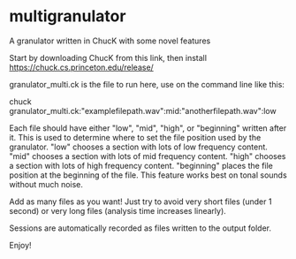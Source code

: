 # multigranulator
A granulator written in ChucK with some novel features

Start by downloading ChucK from this link, then install
https://chuck.cs.princeton.edu/release/

granulator_multi.ck is the file to run here, use on the command line like this:

chuck granulator_multi.ck:"examplefilepath.wav":mid:"anotherfilepath.wav":low

Each file should have either "low", "mid", "high", or "beginning" written after it. 
This is used to determine where to set the file position used by the granulator.
"low" chooses a section with lots of low frequency content.
"mid" chooses a section with lots of mid frequency content.
"high" chooses a section with lots of high frequency content.
"beginning" places the file position at the beginning of the file.
This feature works best on tonal sounds without much noise. 

Add as many files as you want! Just try to avoid very short files (under 1 second) or very long files (analysis time increases linearly). 

Sessions are automatically recorded as files written to the output folder. 

Enjoy!